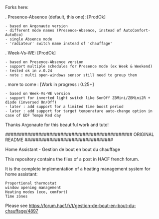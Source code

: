 Forks here:

. Presence-Absence (default, this one): [ProdOk]

    - based on Argonaute version
    - different mode names (Presence-Absence, instead of AutoConfort-AutoEco)
    - single Absence mode
    - 'radiateur' switch name instead of 'chauffage'

. Week-Vs-WE: [ProdOk]

    - based on Presence-Absence version
    - support multiple schedules for Presence mode (ex Week & Weekend)
    - tested ok in v.0.24
    - note : multi open-windows sensor still need to group them

. more to come : [Work in progress : 0.25+]

    - based on Week-Vs-WE version
    - support for inverted light switch like SonOff ZBMini/ZBMini2R + diode (inversed On/Off)
    - later : add support for a limited time boost period
    - later : add support for target temperature auto-change option in case of EDF Tempo Red day

Thanks Argonaute for this beautiful work and tuto!

############################################## ORIGINAL README ################################

Home Assistant - Gestion de bout en bout du chauffage

This repository contains the files of a post in HACF french forum.

It is the complete implementation of a heating management system for home assistant:

    Proportional thermostat
    window opening management
    Heating modes (eco, comfort)
    Time zones

Please see https://forum.hacf.fr/t/gestion-de-bout-en-bout-du-chauffage/4897


